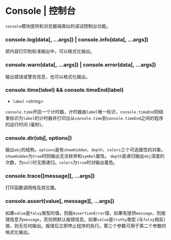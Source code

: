 # Console | 控制台

`console`模块提供和浏览器端类似的调试控制台功能。

### console.log(data[, ...args]) | console.info(data[, ...args])

把内容打印到标准输出中，可以格式化输出。

### console.warn(data[, ...args]) | console.error(data[, ...args])

输出错误或警告信息，也可以格式化输出。

### console.time(label) && console.timeEnd(label)

* `label` \<string\>

`console.time`开启一个计时器，计时器由`label`唯一标识，`console.timeEnd`则结束标识为`label`的计时器并打印出从`console.time`到`console.timeEnd`之间的程序的运行时间 (毫秒)。

### console.dir(obj[, options])

输出`obj`的结构，`options`是有`showHidden`、`depth`、`colors`三个可选属性的对象。`showHidden`为`true`时则输出无法枚举和`symbol`属性。
`depth`是递归输出`obj`深度的次数，为`null`时无限递归。`colors`为`true`时对输出着色。

### console.trace([message][, ...args])

打印函数调用栈及其位置。

### console.assert(value[, message][, ...args])

如果`value`是`falsy`类型的值，则报`AssertionError`错，如果有提供`message`，则报错信息为`message`，否则用默认报错信息。如果`value`是`truthy`类型 (与`falsy`相反) 值，则无任何输出。报错后立即停止程序的执行。第三个参数可用于第二个参数的格式化输出。
